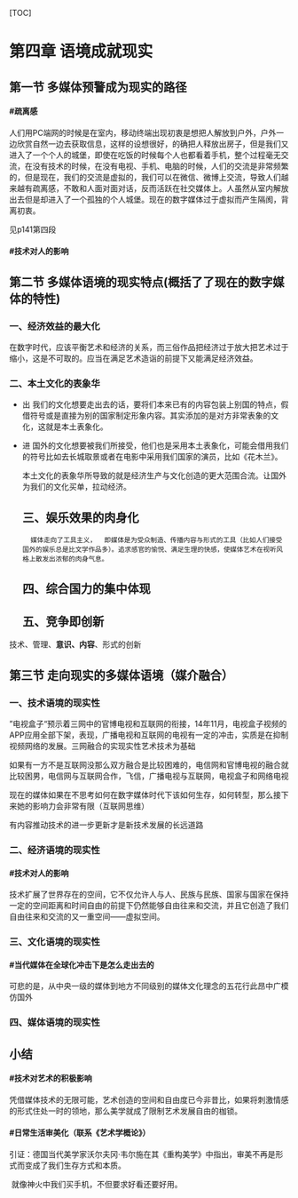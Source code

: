 [TOC]



#	第四章	语境成就现实

##	第一节	多媒体预警成为现实的路径

####	#疏离感

人们用PC端网的时候是在室内，移动终端出现初衷是想把人解放到户外，户外一边欣赏自然一边去获取信息，这样的设想很好，的确把人释放出房子，但是我们又进入了一个个人的城堡，即使在吃饭的时候每个人也都看着手机，整个过程毫无交流，在没有技术的时候，在没有电视、手机、电脑的时候，人们的交流是非常频繁的，但是现在，我们的交流是虚拟的，我们可以在微信、微博上交流，导致人们越来越有疏离感，不敢和人面对面对话，反而活跃在社交媒体上。人虽然从室内解放出去但是却进入了一个孤独的个人城堡。现在的数字媒体过于虚拟而产生隔阂，背离初衷。

见p141第四段

####  #技术对人的影响

## 第二节	多媒体语境的现实特点(概括了了现在的数字媒体的特性)

###	一、经济效益的最大化

​	在数字时代，应该平衡艺术和经济的关系，而三俗作品把经济过于放大把艺术过于缩小，这是不可取的。应当在满足艺术造诣的前提下又能满足经济效益。

###		二、本土文化的表象华

+ 出	我们的文化想要走出去的话，要将们本来已有的内容包装上别国的特点，假借符号或是直接为别的国家制定形象内容。其实添加的是对方非常表象的文化，这就是本土表象化。

+ 进     国外的文化想要被我们所接受，他们也是采用本土表象化，可能会借用我们的符号比如去长城取景或者在电影中采用我们国家的演员，比如《花木兰》。

  本土文化的表象华所导致的就是经济生产与文化创造的更大范围合流。让国外为我们的文化买单，拉动经济。

	##	三、娱乐效果的肉身化

		媒体走向了工具主义，	即媒体是为受众制造、传播内容与形式的工具（比如人们接受国外的娱乐总是比文学作品多）。追求感官的愉悦、满足生理的快感，使媒体艺术在视听风格上散发出浓郁的肉身气息。

	## 	四、综合国力的集中体现

	##		五、竞争即创新

技术、管理、**意识、内容**、形式的创新

##	第三节	走向现实的多媒体语境（媒介融合）



###		一、技术语境的现实性

”电视盒子“预示着三网中的官博电视和互联网的衔接，14年11月，电视盒子视频的APP应用全部下架，表现，广播电视和互联网的电视有一定的冲击，实质是在抑制视频网络的发展。三网融合的实现实性艺术技术为基础



如果有一方不是互联网没那么双方融合是比较困难的，电信网和官博电视的融合就比较困男，电信网与互联网合作，飞信，广播电视与互联网，电视盒子和网络电视



现在的媒体如果在不思考如何在数字媒体时代下该如何生存，如何转型，那么接下来她的影响力会非常有限（互联网思维）

有内容推动技术的进一步更新才是新技术发展的长远道路

###		二、经济语境的现实性

####	#技术对人的影响

​	技术扩展了世界存在的空间，它不仅允许人与人、民族与民族、国家与国家在保持一定的空间距离和时间自由的前提下仍然能够自由往来和交流，并且它创造了我们自由往来和交流的又一重空间——虚拟空间。

###		三、文化语境的现实性

####	#当代媒体在全球化冲击下是怎么走出去的

可悲的是，从中央一级的媒体到地方不同级别的媒体文化理念的五花行此昂中广模仿国外

###		四、媒体语境的现实性





##	小结

####	#技术对艺术的积极影响

​	凭借媒体技术的无限可能，艺术创造的空间和自由度已今非昔比，如果将刺激情感的形式住处一时的领地，那么美学就成了限制艺术发展自由的枷锁。

####	#日常生活审美化（联系《艺术学概论》）

​	引证：德国当代美学家沃尔夫冈·韦尔施在其《重构美学》中指出，审美不再是形式而变成了我们生存方式和本质。

​	就像神火中我们买手机，不但要求好看还要好用。